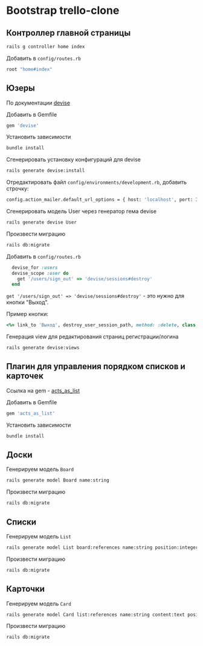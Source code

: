 # Bootstrap trello-clone

## Контроллер главной страницы
```bash
rails g controller home index
```
Добавить в `config/routes.rb`

```rb
root "home#index"
```

## Юзеры

По документации [devise](https://github.com/heartcombo/devise)

Добавить в Gemfile
```bash
gem 'devise'
```

Установить зависимости
```bash
bundle install
```

Сгенерировать установку конфигураций для devise
```bash
rails generate devise:install
```

Отредактировать файл `config/environments/development.rb`, добавить строчку:
```bash
config.action_mailer.default_url_options = { host: 'localhost', port: 3000 }
```

Сгенерировать модель User через генератор гема devise
```bash
rails generate devise User
```

Произвести миграцию
```bash
rails db:migrate
```

Добавить в `config/routes.rb`

```rb
  devise_for :users
  devise_scope :user do
    get '/users/sign_out' => 'devise/sessions#destroy'
  end
```

`get '/users/sign_out' => 'devise/sessions#destroy'` - это нужно для кнопки "Выход".

Пример кнопки:

```rb
<%= link_to 'Выход', destroy_user_session_path, method: :delete, class: 'btn btn-outline-dark' %>
```

Генерация view для редактирования страниц регистрации/логина

```bash
rails generate devise:views
```

## Плагин для управления порядком списков и карточек

Ссылка на gem - [acts_as_list](https://github.com/brendon/acts_as_list)

Добавить в Gemfile
```bash
gem 'acts_as_list'
```

Установить зависимости
```bash
bundle install
```

## Доски
Генерируем модель `Board`
```bash
rails generate model Board name:string
```
Произвести миграцию
```bash
rails db:migrate
```

## Списки
Генерируем модель `List`
```bash
rails generate model List board:references name:string position:integer
```
Произвести миграцию
```bash
rails db:migrate
```

## Карточки
Генерируем модель `Card`
```bash
rails generate model Card list:references name:string content:text position:integer
```
Произвести миграцию
```bash
rails db:migrate
```

